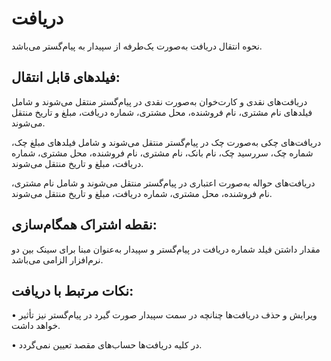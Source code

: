 # دریافت

نحوه انتقال دریافت به‌صورت یک‌طرفه از سپیدار به پیام‌گستر می‌باشد.

## فیلدهای قابل انتقال:

دریافت‌های نقدی و کارت‌خوان به‌صورت نقدی در پیام‌گستر منتقل می‌شوند و شامل فیلدهای نام مشتری، نام فروشنده، محل مشتری، شماره دریافت، مبلغ و تاریخ منتقل می‌شوند.

دریافت‌های چکی به‌صورت چک در پیام‌گستر منتقل می‌شوند و شامل فیلدهای مبلغ چک، شماره چک، سررسید چک، نام بانک، نام مشتری، نام فروشنده، محل مشتری، شماره دریافت، مبلغ و تاریخ منتقل می‌شوند.

دریافت‌های حواله به‌صورت اعتباری در پیام‌گستر منتقل می‌شوند و شامل نام مشتری، نام فروشنده، محل مشتری، شماره دریافت، مبلغ و تاریخ منتقل می‌شوند.

## نقطه اشتراک همگام‌سازی:

مقدار داشتن فیلد شماره دریافت در پیام‌گستر و سپیدار به‌عنوان مبنا برای سینک بین دو نرم‌افزار الزامی می‌باشد.

## نکات مرتبط با دریافت:

•    ویرایش و حذف دریافت‌ها چنانچه در سمت سپیدار صورت گیرد در پیام‌گستر نیز تأثیر خواهد داشت.

•    در کلیه دریافت‌ها حساب‌های مقصد تعیین نمی‌گردد.
